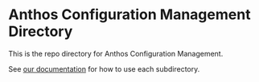 # Anthos Configuration Management Directory

This is the repo directory for Anthos Configuration Management.

See [our documentation](https://cloud.google.com/anthos-config-management/docs/repo) for how to use each subdirectory.
